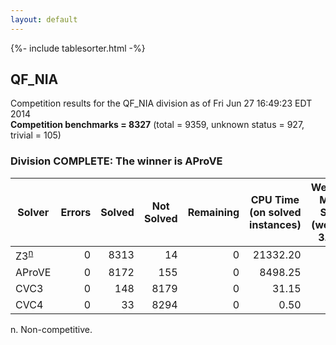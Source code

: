 ```yaml
---
layout: default
---
```

{%- include tablesorter.html -%}

## QF_NIA



Competition results for the QF_NIA division as of Fri Jun 27 16:49:23 EDT 2014
<br/>**Competition benchmarks = 8327** (total = 9359, unknown status = 927, trivial = 105)

### Division COMPLETE: The winner is AProVE



<table id="sequential" class="result sorted">
<thead>
<tr>
<th class="center">Solver</th><th class="center">Errors</th>
<th class="center">Solved</th>
<th class="center">Not Solved</th>
<th class="center">Remaining</th>
<th class="center">CPU Time (on solved instances)</th>
<th class="center">Weighted Medal Score (weight =  3.920)</th>
</tr>
</thead>
<tr>
<td><span class="non-competing-grey">Z3<sup><a href="#fn">n</a></sup></span></td>
<td align="right">0</td>
<td align="right">8313</td>
<td align="right">14</td>
<td align="right">0</td>
<td align="right">  21332.20</td>
<td align="right"> 3.907</td>
</tr>
<tr>
<td>AProVE</td>
<td align="right">0</td>
<td align="right">8172</td>
<td align="right">155</td>
<td align="right">0</td>
<td align="right">   8498.25</td>
<td align="right"> 3.776</td>
</tr>
<tr>
<td>CVC3</td>
<td align="right">0</td>
<td align="right">148</td>
<td align="right">8179</td>
<td align="right">0</td>
<td align="right">     31.15</td>
<td align="right"> 0.001</td>
</tr>
<tr>
<td>CVC4</td>
<td align="right">0</td>
<td align="right">33</td>
<td align="right">8294</td>
<td align="right">0</td>
<td align="right">      0.50</td>
<td align="right"> 0.000</td>
</tr>
</table>

<span id="fn"> n. Non-competitive.</span>
